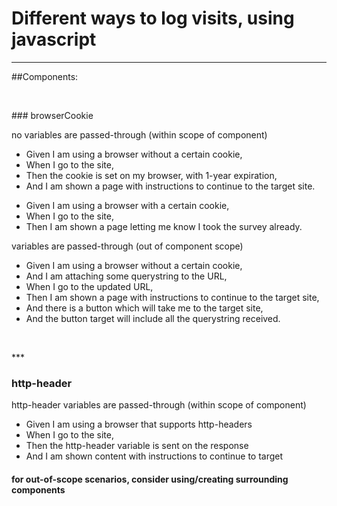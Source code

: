 # Different ways to log visits, using javascript

***
##Components:
<p>&nbsp;</p>
### browserCookie

no variables are passed-through (within scope of component)
<ul>
  <li>Given I am using a browser without a certain cookie,</li>
  <li>When I go to the site,</li>
  <li>Then the cookie is set on my browser, with 1-year expiration,</li>
  <li>And I am shown a page with instructions to continue to the target site.</li>
</ul>
<ul>
  <li>Given I am using a browser with a certain cookie,</li>
  <li>When I go to the site,</li>
  <li>Then I am shown a page letting me know I took the survey already.</li>
</ul>

variables are passed-through (out of component scope)
<ul>
  <li>Given I am using a browser without a certain cookie,
  <li>And I am attaching some querystring to the URL,
  <li>When I go to the updated URL,
  <li>Then I am shown a page with instructions to continue to the target site,
  <li>And there is a button which will take me to the target site,
  <li>And the button target will include all the querystring received.
</ul>
<p>&nbsp;</p>
***

### http-header

http-header variables are passed-through (within scope of component)
<ul>
  <li>Given I am using a browser that supports http-headers</li>
  <li>When I go to the site,</li>
  <li>Then the http-header variable is sent on the response</li>
  <li>And I am shown content with instructions to continue to target</li>
</ul>

#### for out-of-scope scenarios, consider using/creating surrounding components
